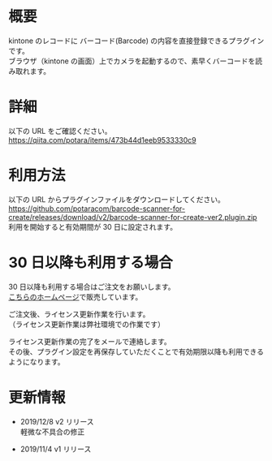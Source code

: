 # 概要

kintone のレコードに バーコード(Barcode) の内容を直接登録できるプラグインです。  
ブラウザ（kintone の画面）上でカメラを起動するので、素早くバーコードを読み取れます。

# 詳細

以下の URL をご確認ください。  
https://qiita.com/potara/items/473b44d1eeb9533330c9

# 利用方法

以下の URL からプラグインファイルをダウンロードしてください。  
https://github.com/potaracom/barcode-scanner-for-create/releases/download/v2/barcode-scanner-for-create-ver2.plugin.zip  
利用を開始すると有効期間が 30 日に設定されます。

# 30 日以降も利用する場合

30 日以降も利用する場合はご注文をお願いします。  
[こちらのホームページ](https://potaracom.stores.jp/items/5db3e6875b61b46834762abb)で販売しています。

ご注文後、ライセンス更新作業を行います。  
（ライセンス更新作業は弊社環境での作業です）

ライセンス更新作業の完了をメールで連絡します。  
その後、プラグイン設定を再保存していただくことで有効期限以降も利用できるようになります。

# 更新情報
- 2019/12/8 v2 リリース  
  軽微な不具合の修正

- 2019/11/4 v1 リリース  
